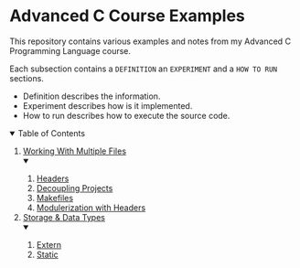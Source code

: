 # Advanced C Course Examples

This repository contains various examples and notes from my Advanced C Programming
Language course.

Each subsection contains a `DEFINITION` an `EXPERIMENT` and a `HOW TO RUN` sections.

- Definition describes the information.
- Experiment describes how is it implemented.
- How to run describes how to execute the source code.

<details open="open">
  <summary>Table of Contents</summary>
  <ol>
    <li><a href="./1_working_with_multiple_files">Working With Multiple Files</a></li>
        <details open> 
            <summary> </summary>
            <ol>
                <li><a href="./1_working_with_multiple_files/1_headers">Headers</a></li>
                <li><a href="./1_working_with_multiple_files/2_dividing_projects">Decoupling Projects</a></li>
                <li><a href="./1_working_with_multiple_files/3_makefile">Makefiles</a></li>
                <li><a href="./1_working_with_multiple_files/4_modulerization_with_headers">Modulerization with Headers</a></li>
            </ol>
        </details>
    <li><a href="./2_storage_and_data_types">Storage & Data Types</a></li>
     <details open> 
        <summary> </summary>
        <ol>
            <li><a href="./2_storage_and_data_types/1_extern">Extern</a></li>
            <li><a href="./2_storage_and_data_types/2_static">Static</a></li>
        </ol>
    </details>
  </ol>
</details>
